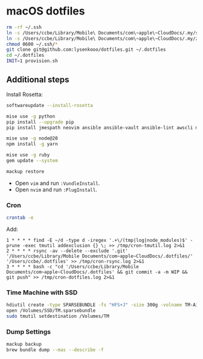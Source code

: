 # macOS dotfiles

```sh
rm -rf ~/.ssh
ln -s /Users/ccbe/Library/Mobile\ Documents/com\~apple\~CloudDocs/.my/ssh ~/.ssh
ln -s /Users/ccbe/Library/Mobile\ Documents/com\~apple\~CloudDocs/.my/zshrc-custom ~/.zshrc-custom
chmod 0600 ~/.ssh/*
git clone git@github.com:lysenkooo/dotfiles.git ~/.dotfiles
cd ~/.dotfiles
INIT=1 provision.sh
```

## Additional steps

Install Rosetta:
```sh
softwareupdate --install-rosetta
```

```sh
mise use -g python
pip install --upgrade pip
pip install jmespath neovim ansible ansible-vault ansible-lint awscli mackup
```

```sh
mise use -g node@20
npm install -g yarn
```

```sh
mise use -g ruby
gem update --system
```

```sh
mackup restore
```

* Open `vim` and run `:VundleInstall`.
* Open `nvim` and run `:PlugInstall`.

### Cron

```sh
crontab -e
```

Add:
```
1 * * * * find -E ~/d -type d -iregex '.+\/(tmp|log|node_modules)$' -prune -exec tmutil addexclusion {} \; >> /tmp/cron-tmutil.log 2>&1
2 * * * * rsync -av --delete --exclude '.git' '/Users/ccbe/Library/Mobile Documents/com~apple~CloudDocs/.dotfiles/' '/Users/ccbe/.dotfiles' >> /tmp/cron-rsync.log 2>&1
3 * * * * bash -c "cd '/Users/ccbe/Library/Mobile Documents/com~apple~CloudDocs/.dotfiles' && git commit -a -m WIP && git push" >> /tmp/cron-dotfiles.log 2>&1
```

### Time Machine with SSD

```sh
hdiutil create -type SPARSEBUNDLE -fs "HFS+J" -size 300g -volname TM-Air /Volumes/SSD/TM.sparsebundle
open /Volumes/SSD/TM.sparsebundle
sudo tmutil setdestination /Volumes/TM
```

### Dump Settings

```sh
mackup backup
brew bundle dump --mas --describe -f
```
